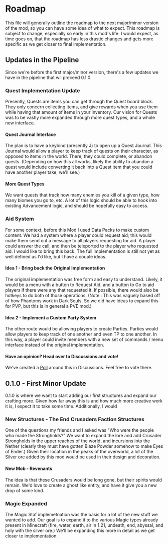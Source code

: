 # Roadmap
This file will generally outline the roadmap to the next major/minor version of the mod, so you can have some idea of what to expect.
This roadmap is subject to change, especially so early in this mod's life.
I would expect, as time goes on, that the roadmap has less drastic changes and gets more specific as we get closer to final implementation.

## Updates in the Pipeline
Since we're before the first major/minor version, there's a few updates we have in the pipeline that wil preceed 0.1.0.

### Quest Implementation Update
Presently, Quests are items you can get through the Quest board block. 
They only concern collecting items, and give rewards when you use them while having that amount of items in your inventory.
Our vision for Quests was to be vastly more expanded through more quest types, and a whole new interface.

#### Quest Journal Interface
The plan is to have a keybind (presently J) to open up a Quest Journal.
This Journal would allow a player to keep track of quests on their character, as opposed to items in the world.
There, they could complete, or abandon quests.
(Depending on how this all works, likely the ability to abandon a quest would include converting it back into a Quest item that you could have another player take, we'll see.)

#### More Quest Types
We want quests that track how many enemies you kill of a given type, how many biomes you go to, etc.
A lot of this logic should be able to hook into existing Advancement logic, and should be hopefully easy to access.

### Aid System
For some context, before this Mod I used Data Packs to make custom content.
We had a system where a player could request aid; this would make them send out a message to all players requesting for aid.
A player could answer the call, and then be teleported to the player who requested aid.
I would like to bring this back. The full implementation is still not yet as well defined as I'd like, but I have a couple ideas.

#### Idea 1 - Bring back the Original Implementation
The original implementation was free form and easy to understand.
Likely, it would be a menu with a button to Request Aid, and a button to Go to aid players if there were any that requested it.
If possible, there would also be hotkeys to do both of those operations.
(Note : This was vaguely based off of how Phantoms work in Dark Souls. So we did have ideas to expand this for PVP, but this is in general a PVE mod.)

#### Idea 2 - Implement a Custom Party System
The other route would be allowing players to create Parties.
Parties would allow players to keep track of one another and even TP to one another.
In this way, a player could invite members with a new set of commands / menu interface instead of the original implementation.

#### Have an opinion? Head over to Discussions and vote!
We've created a [Poll](https://github.com/Toukun/toukun-minecraft/discussions/2) around this in Discussions. Feel free to vote there.

## 0.1.0 - First Minor Update
0.1.0 is where we want to start adding our first structures and expand our crafting more.
Given how far away this is and how much more creative work it is, I expect it to take some time.
Additionally, I would 

### New Structures - The End Crusaders Faction Structures
One of the questions my friends and I asked was "Who were the people who made the Strongholds?"
We want to expand the lore and add Crusader Strongholds in the upper reaches of the world, and incursions into the Nether (clearly they must have gotten Blaze Powder somehow to make Eyes of Ender.)
Given their location in the peaks of the overworld, a lot of the Silver ore added by this mod would be used in their design and decoration.

#### New Mob - Revenants
The idea is that these Crusaders would be long gone, but their spirits would remain. We'd love to create a ghost like entity, and have it give you a new drop of some kind.

### Magic Expanded
The Magic Staf implemetnation was the basis for a lot of the new stuff we wanted to add.
Our goal is to expand it to the various Magic types already present in Minecraft (fire, water, earth, air in 1.21, undeath, end, abyssal, and holy with the silver ore.)
We'll be expanding this more in detail as we get closer to implementation.
